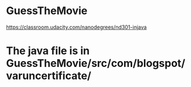 # GuessTheMovie
https://classroom.udacity.com/nanodegrees/nd301-injava


# The java file is in GuessTheMovie/src/com/blogspot/varuncertificate/

